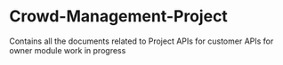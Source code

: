 # Crowd-Management-Project
Contains all the documents related to Project
APIs for customer 
APIs for owner module work in progress

